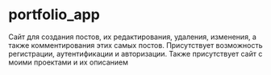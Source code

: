 # portfolio_app
Сайт для создания постов, их редактирования, удаления, изменения, а также комментирования этих самых постов. Присутствует возможность регистрации, аутентификации и авторизации. 
Также присутствует сайт с моими проектами и их описанием
